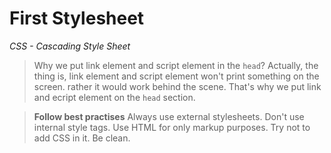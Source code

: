 # First Stylesheet
*CSS - Cascading Style Sheet*

> Why we put link element and script element in the `head`?
Actually, the thing is, link element and script element won't print something on the screen. rather it would work behind the scene. That's why we put link and ecript element on the `head` section.


> **Follow best practises**
Always use external stylesheets.
Don't use internal style tags.
Use HTML for only markup purposes. Try not to add CSS in it. Be clean. 